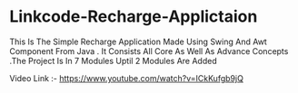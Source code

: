 # Linkcode-Recharge-Applictaion
This Is The Simple Recharge Application Made Using Swing And Awt Component From Java . It Consists  All Core As Well As Advance Concepts .The Project Is In 7 Modules Uptil 2 Modules Are Added 

Video Link :- https://www.youtube.com/watch?v=ICkKufgb9jQ

